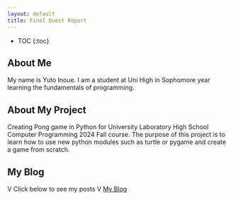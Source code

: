 ```yaml
---
layout: default
title: Final Quest Report
---
```


* TOC
{:toc}

## About Me

My name is Yuto Inoue.
I am a student at Uni High in Sophomore year learning the fundamentals of programming.

## About My Project

Creating Pong game in Python for University Laboratory High School Computer Programming 2024 Fall course.
The purpose of this project is to learn how to use new python modules such as turtle or pygame and create a game from scratch.


## My Blog

V Click below to see my posts V
[My Blog](blog.html)
